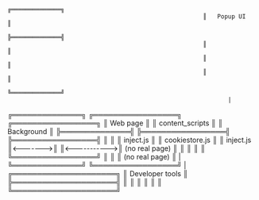 
                                                           ╔══════════════╗
                                                           ║   Popup UI   ║
                                                           ╠══════════════╣
                                                           ║              ║
                                                           ║              ║
                                                           ║              ║
                                                           ╚══════════════╝
                                                                  |
╔══════════════╗         ╔═════════════════╗             ╔═════════════════╗
║   Web page   ║         ║ content_scripts ║             ║  Background     ║
╠══════════════╣         ╠═════════════════╣             ╠═════════════════╣
║              ║         ║    inject.js    ║             ║  cookiestore.js ║
║  inject.js   ║<------->║                 ║<----------->║  (no real page) ║
║              ║         ║                 ║             ╚═════════════════╝
║              ║         ║ (no real page)  ║                       |
╚══════════════╝         ╚═════════════════╝                       |
                                                       ╔═════════════════════╗
                                                       ║   Developer tools   ║
                                                       ╠═════════════════════╣
                                                       ║                     ║
                                                       ║                     ║
                                                       ║                     ║
                                                       ╚═════════════════════╝
